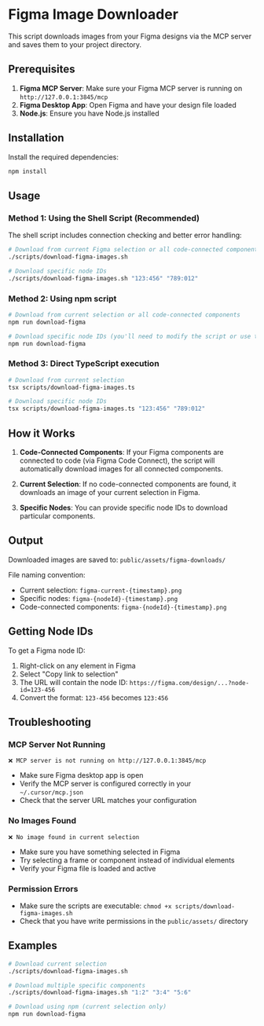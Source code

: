 # Figma Image Downloader

This script downloads images from your Figma designs via the MCP server and saves them to your project directory.

## Prerequisites

1. **Figma MCP Server**: Make sure your Figma MCP server is running on `http://127.0.0.1:3845/mcp`
2. **Figma Desktop App**: Open Figma and have your design file loaded
3. **Node.js**: Ensure you have Node.js installed

## Installation

Install the required dependencies:

```bash
npm install
```

## Usage

### Method 1: Using the Shell Script (Recommended)

The shell script includes connection checking and better error handling:

```bash
# Download from current Figma selection or all code-connected components
./scripts/download-figma-images.sh

# Download specific node IDs
./scripts/download-figma-images.sh "123:456" "789:012"
```

### Method 2: Using npm script

```bash
# Download from current selection or all code-connected components
npm run download-figma

# Download specific node IDs (you'll need to modify the script or use the shell version)
npm run download-figma
```

### Method 3: Direct TypeScript execution

```bash
# Download from current selection
tsx scripts/download-figma-images.ts

# Download specific node IDs
tsx scripts/download-figma-images.ts "123:456" "789:012"
```

## How it Works

1. **Code-Connected Components**: If your Figma components are connected to code (via Figma Code Connect), the script will automatically download images for all connected components.

2. **Current Selection**: If no code-connected components are found, it downloads an image of your current selection in Figma.

3. **Specific Nodes**: You can provide specific node IDs to download particular components.

## Output

Downloaded images are saved to: `public/assets/figma-downloads/`

File naming convention:
- Current selection: `figma-current-{timestamp}.png`
- Specific nodes: `figma-{nodeId}-{timestamp}.png`
- Code-connected components: `figma-{nodeId}-{timestamp}.png`

## Getting Node IDs

To get a Figma node ID:
1. Right-click on any element in Figma
2. Select "Copy link to selection"
3. The URL will contain the node ID: `https://figma.com/design/...?node-id=123-456`
4. Convert the format: `123-456` becomes `123:456`

## Troubleshooting

### MCP Server Not Running
```
❌ MCP server is not running on http://127.0.0.1:3845/mcp
```
- Make sure Figma desktop app is open
- Verify the MCP server is configured correctly in your `~/.cursor/mcp.json`
- Check that the server URL matches your configuration

### No Images Found
```
❌ No image found in current selection
```
- Make sure you have something selected in Figma
- Try selecting a frame or component instead of individual elements
- Verify your Figma file is loaded and active

### Permission Errors
- Make sure the scripts are executable: `chmod +x scripts/download-figma-images.sh`
- Check that you have write permissions in the `public/assets/` directory

## Examples

```bash
# Download current selection
./scripts/download-figma-images.sh

# Download multiple specific components
./scripts/download-figma-images.sh "1:2" "3:4" "5:6"

# Download using npm (current selection only)
npm run download-figma
``` 